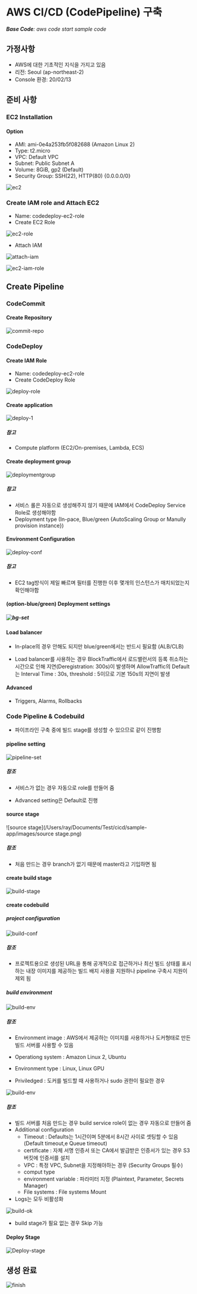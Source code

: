 

# AWS CI/CD (CodePipeline) 구축



***Base Code**: aws code start sample code*

## 가정사항

- AWS에 대한 기초적인 지식을 가지고 있음
- 리전: Seoul (ap-northeast-2)
- Console 환경: 20/02/13



## 준비 사항

### EC2 Installation

#### Option

- AMI: ami-0e4a253fb5f082688 (Amazon Linux 2)
- Type: t2.micro
- VPC: Default VPC
- Subnet: Public Subnet A
- Volume: 8GiB, gp2 (Default)
- Security Group: SSH(22), HTTP(80) {0.0.0.0/0}

![ec2](/Users/ray/Documents/Test/cicd/sample-app/images/ec2.png)

### Create IAM role and Attach EC2

- Name: codedeploy-ec2-role
- Create EC2 Role

![ec2-role](/Users/ray/Documents/Test/cicd/sample-app/images/ec2-role.png)

- Attach IAM

![attach-iam](/Users/ray/Documents/Test/cicd/sample-app/images/attach-iam.png)

![ec2-iam-role](/Users/ray/Documents/Test/cicd/sample-app/images/ec2-iam-role.png)



## Create Pipeline

### CodeCommit

#### Create Repository

![commit-repo](/Users/ray/Documents/Test/cicd/sample-app/images/CodeCommit-1.png)



### CodeDeploy

#### Create IAM Role

- Name: codedeploy-ec2-role
- Create CodeDeploy Role

![deploy-role](/Users/ray/Documents/Test/cicd/sample-app/images/deploy-role.png)



#### Create application

![deploy-1](/Users/ray/Documents/Test/cicd/sample-app/images/deploy-1.png)

##### 참고

- Compute platform (EC2/On-premises, Lambda, ECS)



#### Create deployment group

![deploymentgroup](/Users/ray/Documents/Test/cicd/sample-app/images/deploymentgroup.png)

##### 참고

- 서비스 롤은 자동으로 생성해주지 않기 때문에 IAM에서 CodeDeploy Service Role로 생성해야함
- Deployment type (In-pace, Blue/green {AutoScaling Group or Manully provision instance})

#### Environment Configuration

![deploy-conf](/Users/ray/Documents/Test/cicd/sample-app/images/deploy-conf.png)

##### 참고

- EC2 tag방식이 제일 빠르며 필터를 진행한 이후 몇개의 인스턴스가 매치되었는지 확인해야함



#### (option-blue/green) Deployment settings

##### ![bg-set](/Users/ray/Documents/Test/cicd/sample-app/images/bg-set.png)



#### Load balancer

- In-place의 경우 안해도 되지만 blue/green에서는 반드시 필요함 (ALB/CLB)

- Load balancer를 사용하는 경우 BlockTraffic에서 로드밸런서의 등록 취소하는 시간으로 인해 지연(Deregistration: 300s)이 발생하며 AllowTraffic의 Default는 Interval Time : 30s, threshold : 5이므로 기본 150s의 지연이 발생

#### Advanced

- Triggers, Alarms, Rollbacks



### Code Pipeline & Codebuild

- 파이프라인 구축 중에 빌드 stage를 생성할 수 있으므로 같이 진행함

#### pipeline setting

![pipeline-set](/Users/ray/Documents/Test/cicd/sample-app/images/pipeline-set.png)

##### 참조

- 서비스가 없는 경우 자동으로 role를 만들어 줌

- Advanced setting은 Default로 진행



#### source stage

![source stage](/Users/ray/Documents/Test/cicd/sample-app/images/source stage.png)

##### 참조

- 처음 만드는 경우 branch가 없기 때문에 master라고 기입하면 됨



#### create build stage

![build-stage](/Users/ray/Documents/Test/cicd/sample-app/images/build-stage.png)



#### create codebuild

##### project configuration

![build-conf](/Users/ray/Documents/Test/cicd/sample-app/images/build-conf.png)

##### 참조

- 프로젝트용으로 생성된 URL을 통해 공개적으로 접근하거나 최신 빌드 상태를 표시하는 내장 이미지를 제공하는 빌드 배지 사용을 지원하나 pipeline 구축시 지원이 제외 됨

##### build environment

![build-env](/Users/ray/Documents/Test/cicd/sample-app/images/build-env.png)

##### 참조

- Environment image : AWS에서 제공하는 이미지를 사용하거나 도커형태로 만든 빌드 서버를 사용할 수 있음

- Operationg system : Amazon Linux 2, Ubuntu

- Environment type : Linux, Linux GPU

- Priviledged : 도커를 빌드할 때 사용하거나 sudo 권한이 필요한 경우

  

![build-env](/Users/ray/Documents/Test/cicd/sample-app/images/build-env2.png)

##### 참조

- 빌드 서버를 처음 만드는 경우 build service role이 없는 경우 자동으로 만들어 줌
- Additional configuration
  - Timeout : Defaults는 1시간이며 5분에서 8시간 사이로 셋팅할 수 있음(Default timeout,e Queue timeout)
  - certificate : 자체 서명 인증서 또는 CA에서 발급받은 인증서가 있는 경우 S3버킷에 인증서를 설치
  - VPC : 특정 VPC, Subnet을 지정해야하는 경우 (Security Groups 필수)
  - comput type
  - environment variable : 파라미터 지정 (Plaintext, Parameter, Secrets Manager)
  - File systems : File systems Mount
- Logs는 모두 비활성화

![build-ok](/Users/ray/Documents/Test/cicd/sample-app/images/build-ok.png)

- build stage가 필요 없는 경우 Skip 가능

#### Deploy Stage

![Deploy-stage](/Users/ray/Documents/Test/cicd/sample-app/images/Deploy-stage.png)



## 생성 완료

![finish](/Users/ray/Documents/Test/cicd/sample-app/images/finish.png)